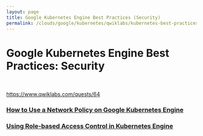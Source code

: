```yaml
---
layout: page
title: Google Kubernetes Engine Best Practices (Security)
permalink: /clouds/google/kubernetes/qwiklabs/kubernetes-best-practices-security/
---
```


# Google Kubernetes Engine Best Practices: Security

<br/>

https://www.qwiklabs.com/quests/64


### [How to Use a Network Policy on Google Kubernetes Engine](/clouds/google/kubernetes/qwiklabs/kubernetes-best-practices-security/how-to-use-a-network-policy-on-gke/)


### [Using Role-based Access Control in Kubernetes Engine](/clouds/google/kubernetes/qwiklabs/kubernetes-best-practices-security/using-role-based-access-control-in-kubernetes-engine/)